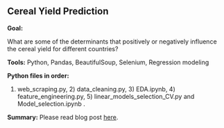 ## Cereal Yield Prediction

__Goal:__ 

What are some of the determinants that positively or negatively influence the cereal yield for different countries?

__Tools:__
Python, Pandas, BeautifulSoup, Selenium, Regression modeling

__Python files in order:__
1) web_scraping.py, 2) data_cleaning.py, 3) EDA.ipynb, 4) feature_engineering.py, 5) linear_models_selection_CV.py and Model_selection.ipynb .

__Summary:__
Please read blog post [here](https://github.com/wfl/wfl.github.io/blob/master/_posts/2019-05-13-Project-Luther-Cereal-Prediction.md).


